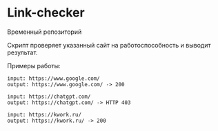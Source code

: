 # Link-checker
Временный репозиторий

Скрипт проверяет указанный сайт на работоспособность и выводит результат.

Примеры работы:
```
input: https://www.google.com/
output: https://www.google.com/ -> 200
```
```
input: https://chatgpt.com/
output: https://chatgpt.com/ -> HTTP 403
```
```
input: https://kwork.ru/
output: https://kwork.ru/ -> 200
```
